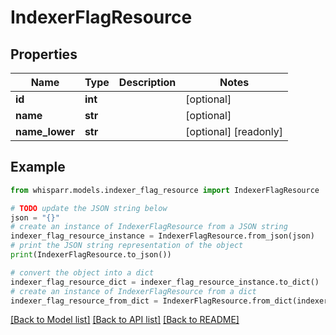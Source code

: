 # IndexerFlagResource


## Properties

Name | Type | Description | Notes
------------ | ------------- | ------------- | -------------
**id** | **int** |  | [optional] 
**name** | **str** |  | [optional] 
**name_lower** | **str** |  | [optional] [readonly] 

## Example

```python
from whisparr.models.indexer_flag_resource import IndexerFlagResource

# TODO update the JSON string below
json = "{}"
# create an instance of IndexerFlagResource from a JSON string
indexer_flag_resource_instance = IndexerFlagResource.from_json(json)
# print the JSON string representation of the object
print(IndexerFlagResource.to_json())

# convert the object into a dict
indexer_flag_resource_dict = indexer_flag_resource_instance.to_dict()
# create an instance of IndexerFlagResource from a dict
indexer_flag_resource_from_dict = IndexerFlagResource.from_dict(indexer_flag_resource_dict)
```
[[Back to Model list]](../README.md#documentation-for-models) [[Back to API list]](../README.md#documentation-for-api-endpoints) [[Back to README]](../README.md)


